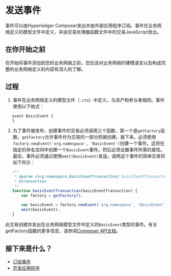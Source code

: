 # 发送事件

事件可以由Hyperledger Composer发出并由外部应用程序订阅。事件在业务网络定义的模型文件中定义，并由交易处理器函数文件中的交易JavaScript发出。

## 在你开始之前

在开始将事件添加到您的业务网络之前，您应该对业务网络的建模语言以及构成完整的业务网络定义的内容有深入的了解。

## 过程

1. 事件在业务网络定义的模型文件（`.cto`）中定义，与资产和参与者相同。事件使用以下格式：
```
   event BasicEvent {
   }
```

2. 为了事件被发布，创建事件的交易必须调用三个函数，第一个是`getFactory`函数。`getFactory`允许事件作为交易的一部分而被创建。接下来，必须使用`factory.newEvent('org.namespace', 'BasicEvent')`创建一个事件。这将在指定的命名空间中创建一个`BasicEvent`事件。然后必须设置事件所需的属性。最后，事件必须通过使用`emit(BasicEvent)`发送。调用这个事件的简单交易将如下所示：
```javascript
   /**
    * @param {org.namespace.BasicEventTransaction} basicEventTransaction
    * @transaction
    */
   function basicEventTransaction(basicEventTransaction) {
       var factory = getFactory();

       var basicEvent = factory.newEvent('org.namespace', 'BasicEvent');
       emit(basicEvent);
   }
```

此交易创建并发出在业务网络模型文件中定义的`BasicEvent`类型的事件。有关getFactory函数的更多信息，请参阅[Composer API文档](https://hyperledger.github.io/composer/jsdoc/module-composer-runtime.html#getFactory)。

## 接下来是什么？

- [订阅事件](applications_subscribing-to-events.md)
- [开发应用程序](applications_applications-index.md)
